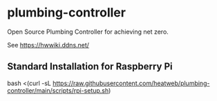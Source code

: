 # plumbing-controller
Open Source Plumbing Controller for achieving net zero.

See https://hwwiki.ddns.net/


## Standard Installation for Raspberry Pi

 bash <(curl -sL https://raw.githubusercontent.com/heatweb/plumbing-controller/main/scripts/rpi-setup.sh)


